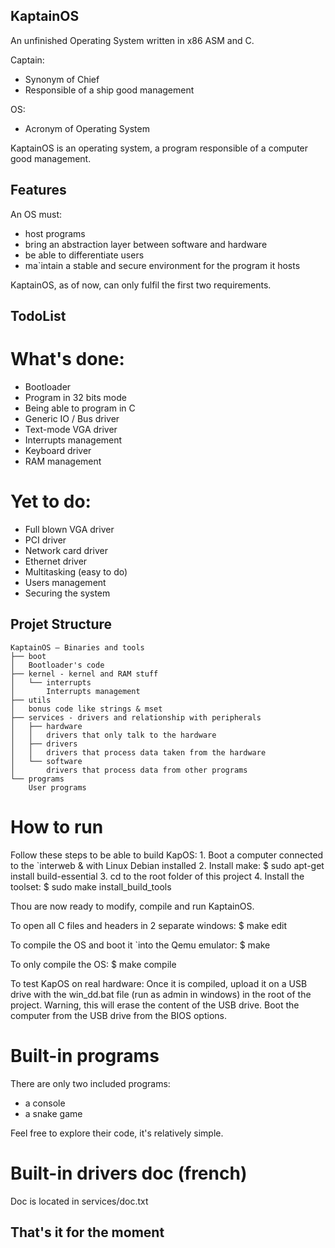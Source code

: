 ## KaptainOS

An unfinished Operating System written in x86 ASM and C.

Captain:
* Synonym of Chief
* Responsible of a ship good management

OS:
* Acronym of Operating System

KaptainOS is an operating system, a program responsible of a computer good management.

## Features

An OS must:
* host programs
* bring an abstraction layer between software and hardware
* be able to differentiate users
* ma`intain a stable and secure environment for the program it hosts

KaptainOS, as of now, can only fulfil the first two requirements.

## TodoList

# What's done:
* Bootloader
* Program in 32 bits mode
* Being able to program in C
* Generic IO / Bus driver
* Text-mode VGA driver
* Interrupts management
* Keyboard driver
* RAM management


# Yet to do:
* Full blown VGA driver
* PCI driver
* Network card driver
* Ethernet driver
* Multitasking (easy to do)
* Users management
* Securing the system

## Projet Structure
```
KaptainOS – Binaries and tools
├── boot
│   Bootloader's code
├── kernel - kernel and RAM stuff
│   └── interrupts
│       Interrupts management
├── utils
│   bonus code like strings & mset
├── services - drivers and relationship with peripherals
│	├── hardware
│	│   drivers that only talk to the hardware
│	├── drivers
│	│   drivers that process data taken from the hardware
│	└── software
│		drivers that process data from other programs
└── programs
    User programs
```
# How to run

Follow these steps to be able to build KapOS:
    1. Boot a computer connected to the `interweb & with Linux Debian installed
    2. Install make:
        $ sudo apt-get install build-essential
    3. cd to the root folder of this project
    4. Install the toolset:
        $ sudo make install_build_tools

Thou are now ready to modify, compile and run KaptainOS.

To open all C files and headers in 2 separate windows:
$ make edit

To compile the OS and boot it `into the Qemu emulator:
$ make

To only compile the OS:
$ make compile

To test KapOS on real hardware:
Once it is compiled, upload it on a USB drive with the win_dd.bat file (run as admin in windows) in the root of the project. Warning, this will erase the content of the USB drive.
Boot the computer from the USB drive from the BIOS options.

# Built-in programs

There are only two included programs:
* a console
* a snake game

Feel free to explore their code, it's relatively simple.

# Built-in drivers doc (french)

Doc is located in services/doc.txt

## That's it for the moment
